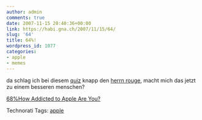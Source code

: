 ```yaml
---
author: admin
comments: true
date: 2007-11-15 20:40:36+00:00
link: https://habi.gna.ch/2007/11/15/64/
slug: '64'
title: 64%!
wordpress_id: 1077
categories:
- apple
- memes
---
```


da schlag ich bei diesem [quiz](http://www.justsayhi.com/bb/apple_addiction) knapp den [herrn rouge](http://feeds.feedburner.com/~r/RougesBlog/~3/185155451/), macht mich das jetzt zu einem besseren menschen?

[68%How Addicted to Apple Are You?](http://www.justsayhi.com/bb/apple_addiction)


Technorati Tags: [apple](http://www.technorati.com/tag/apple)
